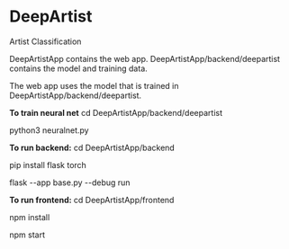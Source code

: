 # DeepArtist
Artist Classification

DeepArtistApp contains the web app.
DeepArtistApp/backend/deepartist contains the model and training data.

The web app uses the model that is trained in DeepArtistApp/backend/deepartist.


**To train neural net**
cd DeepArtistApp/backend/deepartist

python3 neuralnet.py

**To run backend:**
cd DeepArtistApp/backend

pip install flask torch

flask --app base.py --debug run

**To run frontend:**
cd DeepArtistApp/frontend

npm install

npm start
